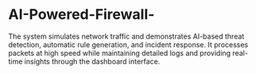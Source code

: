 # AI-Powered-Firewall-
The system simulates network traffic and demonstrates AI-based threat detection, automatic rule generation, and incident response. It processes packets at high speed while maintaining detailed logs and providing real-time insights through the dashboard interface.
